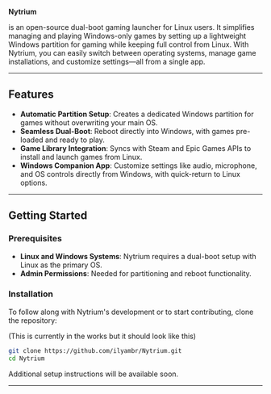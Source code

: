
**Nytrium**

 is an open-source dual-boot gaming launcher for Linux users. It simplifies managing and playing Windows-only games by setting up a lightweight Windows partition for gaming while keeping full control from Linux. With Nytrium, you can easily switch between operating systems, manage game installations, and customize settings—all from a single app.

---

## Features
- **Automatic Partition Setup**: Creates a dedicated Windows partition for games without overwriting your main OS.
- **Seamless Dual-Boot**: Reboot directly into Windows, with games pre-loaded and ready to play.
- **Game Library Integration**: Syncs with Steam and Epic Games APIs to install and launch games from Linux.
- **Windows Companion App**: Customize settings like audio, microphone, and OS controls directly from Windows, with quick-return to Linux options.

---

## Getting Started

### Prerequisites
- **Linux and Windows Systems**: Nytrium requires a dual-boot setup with Linux as the primary OS.
- **Admin Permissions**: Needed for partitioning and reboot functionality.

### Installation
To follow along with Nytrium's development or to start contributing, clone the repository:

(This is currently in the works but it should look like this)

```bash
git clone https://github.com/ilyambr/Nytrium.git
cd Nytrium
```

Additional setup instructions will be available soon.

---
